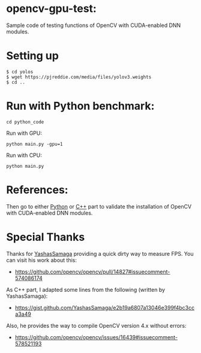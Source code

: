 # opencv-gpu-test:

Sample code of testing functions of OpenCV with CUDA-enabled DNN modules.

# Setting up
```
$ cd yolos
$ wget https://pjreddie.com/media/files/yolov3.weights
$ cd ..
```
# Run with Python benchmark:

```
cd python_code
```

Run with GPU:

```
python main.py -gpu=1
```

Run with CPU:

```
python main.py
```

# References:

Then go to either [Python](https://github.com/Cuda-Chen/opencv-dnn-cuda-test/tree/master/python_code)
 or [C++](https://github.com/Cuda-Chen/opencv-dnn-cuda-test/tree/master/cpp_code) part to validate the installation of OpenCV
with CUDA-enabled DNN modules.

# Special Thanks
Thanks for [YashasSamaga](https://github.com/YashasSamaga) providing a quick dirty way to measure FPS.
You can visit his work about this:
- https://github.com/opencv/opencv/pull/14827#issuecomment-574086174

As C++ part, I adapted some lines from the following (written by YashasSamaga):
- https://gist.github.com/YashasSamaga/e2b19a6807a13046e399f4bc3cca3a49

Also, he provides the way to compile OpenCV version 4.x without errors:
- https://github.com/opencv/opencv/issues/16439#issuecomment-578521193
